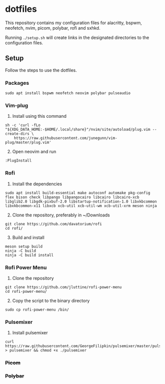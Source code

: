 # dotfiles
This repository contains my configuration files for alacritty, bspwm, neofetch, nvim, picom, polybar, rofi and sxhkd.

Running `./setup.sh` will create links in the designated directories to the configuration files.

## Setup
Follow the steps to use the dotfiles.
### Packages
```
sudo apt install bspwm neofetch neovim polybar pulseaudio
```

### Vim-plug
1. Install using this command
```
sh -c 'curl -fLo "${XDG_DATA_HOME:-$HOME/.local/share}"/nvim/site/autoload/plug.vim --create-dirs \
    https://raw.githubusercontent.com/junegunn/vim-plug/master/plug.vim'
```
2. Open neovim and run
```
:PlugInstall
```

### Rofi
1. Install the dependencies
```
sudo apt install build-essential make autoconf automake pkg-config flex bison check libpango libpangocairo libcairo libcairo-xcb libglib2.0 libgdk-pixbuf-2.0 libstartup-notification-1.0 libxkbcommon libxkbcommon-x11 libxcb xcb-util xcb-util-wm xcb-util-xrm meson ninja
```
2. Clone the repository, preferably in ~/Downloads
```
git clone https://github.com/davatorium/rofi
cd rofi/
```
3. Build and install
```
meson setup build
ninja -C build
ninja -C build install
```

### Rofi Power Menu
1. Clone the repository
```
git clone https://github.com/jluttine/rofi-power-menu
cd rofi-power-menu/
```
2. Copy the script to the binary directory
```
sudo cp rofi-power-menu /bin/
```

### Pulsemixer
1. Install pulsemixer
```
curl https://raw.githubusercontent.com/GeorgeFilipkin/pulsemixer/master/pulsemixer > pulsemixer && chmod +x ./pulsemixer
```

### ~~Picom~~
### ~~Polybar~~
